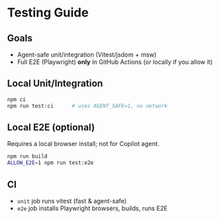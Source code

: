 # Testing Guide

## Goals
- Agent-safe unit/integration (Vitest/jsdom + msw)
- Full E2E (Playwright) **only** in GitHub Actions (or locally if you allow it)

## Local Unit/Integration
```bash
npm ci
npm run test:ci      # uses AGENT_SAFE=1, no network
```

## Local E2E (optional)

Requires a local browser install; not for Copilot agent.

```bash
npm run build
ALLOW_E2E=1 npm run test:e2e
```

## CI

- `unit` job runs vitest (fast & agent-safe)
- `e2e` job installs Playwright browsers, builds, runs E2E
